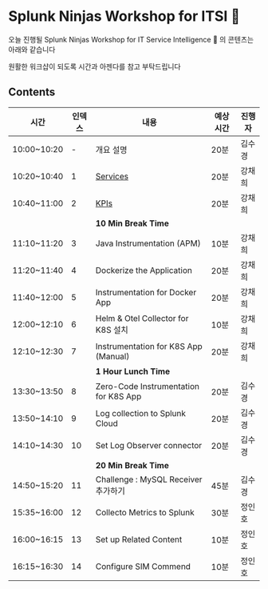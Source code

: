 # Splunk Ninjas Workshop for ITSI 🥷

오늘 진행될 Splunk Ninjas Workshop for IT Service Intelligence 🥷 의 콘텐츠는 아래와 같습니다

원활한 워크샵이 되도록 시간과 아젠다를 참고 부탁드립니다

## Contents

| 시간        | 인덱스 | 내용                                                               | 예상 시간 | 진행자 |
| ----------- | ------ | ------------------------------------------------------------------ | --------- | ------ |
| 10:00~10:20 | -      | 개요 설명                                                          | 20분      | 김수경 |
| 10:20~10:40 | 1      | [Services](./2-1-service-insights/2-1-1-Services/2-1-1-index.html) | 20분      | 강채희 |
| 10:40~11:00 | 2      | [KPIs](./2-1-service-insights/2-1-2-KPIs/2-1-2-index.html)         | 20분      | 강채희 |
|             |        | **10 Min Break Time**                                              |
| 11:10~11:20 | 3      | Java Instrumentation (APM)                                         | 10분      | 강채희 |
| 11:20~11:40 | 4      | Dockerize the Application                                          | 20분      | 강채희 |
| 11:40~12:00 | 5      | Instrumentation for Docker App                                     | 20분      | 강채희 |
| 12:00~12:10 | 6      | Helm & Otel Collector for K8S 설치                                 | 10분      | 강채희 |
| 12:10~12:30 | 7      | Instrumentation for K8S App (Manual)                               | 20분      | 강채희 |
|             |        | **1 Hour Lunch Time**                                              |
| 13:30~13:50 | 8      | Zero-Code Instrumentation for K8S App                              | 20분      | 김수경 |
| 13:50~14:10 | 9      | Log collection to Splunk Cloud                                     | 20분      | 김수경 |
| 14:10~14:30 | 10     | Set Log Observer connector                                         | 20분      | 김수경 |
|             |        | **20 Min Break Time**                                              |
| 14:50~15:20 | 11     | Challenge : MySQL Receiver 추가하기                                | 45분      | 김수경 |
| 15:35~16:00 | 12     | Collecto Metrics to Splunk                                         | 30분      | 정인호 |
| 16:00~16:15 | 13     | Set up Related Content                                             | 10분      | 정인호 |
| 16:15~16:30 | 14     | Configure SIM Commend                                              | 10분      | 정인호 |
